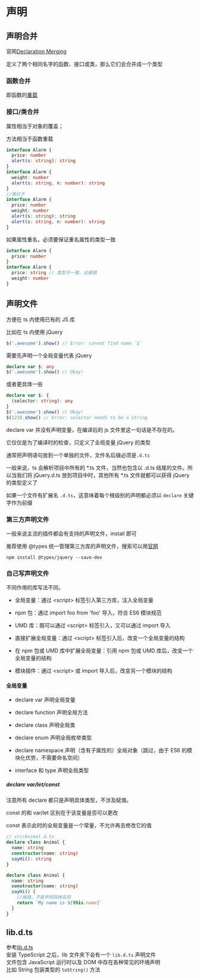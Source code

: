 # 声明

## 声明合并

官网[Declaration Merging](https://www.typescriptlang.org/docs/handbook/declaration-merging.html)

定义了两个相同名字的函数、接口或类，那么它们会合并成一个类型

### 函数合并

即函数的[重载](./03_interface.md#重载)

### 接口/类合并

属性相当于对象的覆盖；

方法相当于函数重载

```ts
interface Alarm {
  price: number
  alert(s: string): string
}
interface Alarm {
  weight: number
  alert(s: string, n: number): string
}
//等价于
interface Alarm {
  price: number
  weight: number
  alert(s: string): string
  alert(s: string, n: number): string
}
```

如果属性重名，必须要保证重名属性的类型一致

```ts
interface Alarm {
  price: number
}
interface Alarm {
  price: string // 类型不一致，会报错
  weight: number
}
```

## 声明文件

方便在 ts 内使用已有的 JS 库

比如在 ts 内使用 jQuery

```js
$('.awesome').show() // Error: cannot find name `$`
```

需要先声明一个全局变量代表 jQuery

```ts
declare var $: any
$('.awesome').show() // Okay!
```

或者更具体一些

```ts
declare var $: {
  (selector: string): any
}
$('.awesome').show() // Okay!
$(123).show() // Error: selector needs to be a string
```

declare var 并没有声明变量，在编译后的 js 文件里这一句话是不存在的。

它仅仅是为了编译时的检查，只定义了全局变量 jQuery 的类型

通常把声明语句放到一个单独的文件，文件名后缀必须是`.d.ts`

一般来说，ts 会解析项目中所有的 \*.ts 文件，当然也包含以 .d.ts
结尾的文件。所以当我们将 jQuery.d.ts 放到项目中时，其他所有 \*.ts
文件就都可以获得 jQuery 的类型定义了

如果一个文件有扩展名 `.d.ts`，这意味着每个根级别的声明都必须以 `declare` 关键字作为前缀

### 第三方声明文件

一般来说主流的插件都会有支持的声明文件，install 即可

推荐使用 \@types
统一管理第三方库的声明文件，搜索可以用[官网](https://microsoft.github.io/TypeSearch/)

`npm install @types/jquery --save-dev`

### 自己写声明文件

不同作用的库写法不同。

- 全局变量：通过 \<script\> 标签引入第三方库，注入全局变量

- npm 包：通过 import foo from 'foo' 导入，符合 ES6 模块规范

- UMD 库：既可以通过 \<script\> 标签引入，又可以通过 import 导入

- 直接扩展全局变量：通过 \<script\> 标签引入后，改变一个全局变量的结构

- 在 npm 包或 UMD 库中扩展全局变量：引用 npm 包或 UMD
  库后，改变一个全局变量的结构

- 模块插件：通过 \<script\> 或 import 导入后，改变另一个模块的结构

#### 全局变量

- declare var 声明全局变量

- declare function 声明全局方法

- declare class 声明全局类

- declare enum 声明全局枚举类型

- declare namespace
  声明（含有子属性的）全局对象（跳过，由于 ES6 的模块化优势，不需要命名空间）

- interface 和 type 声明全局类型

##### declare var/let/const

注意所有 declare 都只是声明具体类型，不涉及赋值。

const 的和 var/let 区别在于该变量是否可以更改

const 表示此时的全局变量是一个常量，不允许再去修改它的值

```ts
// src/Animal.d.ts
declare class Animal {
  name: string
  constructor(name: string)
  sayHi(): string
}

declare class Animal {
  name: string
  constructor(name: string)
  sayHi() {
    //报错，不能声明具体实现
    return `My name is ${this.name}`
  }
}
```

## lib.d.ts

参考[lib.d.ts](https://basarat.gitbook.io/typescript/type-system/lib.d.ts)  
安装 TypeScript 之后，lib 文件夹下会有一个 `lib.d.ts` 声明文件  
文件包含 JavaScript 运行时以及 DOM 中存在各种常见的环境声明  
比如 String 包装类型的 `toString()` 方法
